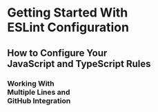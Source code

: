 # Getting Started With<br>ESLint Configuration

## How to Configure Your<br>JavaScript and TypeScript Rules

### Working With<br>Multiple Lines and<br>GitHub Integration

